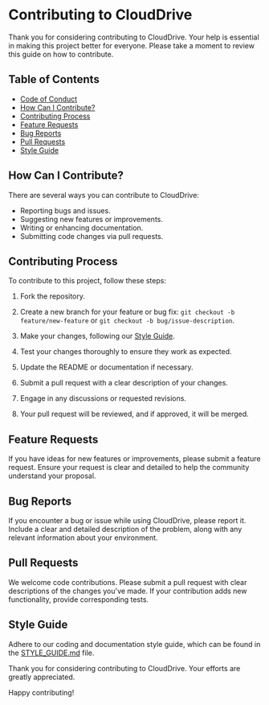 # Contributing to CloudDrive

Thank you for considering contributing to CloudDrive. Your help is essential in making this project better for everyone. Please take a moment to review this guide on how to contribute.

## Table of Contents

- [Code of Conduct](#code-of-conduct)
- [How Can I Contribute?](#how-can-i-contribute)
- [Contributing Process](#contributing-process)
- [Feature Requests](#feature-requests)
- [Bug Reports](#bug-reports)
- [Pull Requests](#pull-requests)
- [Style Guide](#style-guide)

## How Can I Contribute?

There are several ways you can contribute to CloudDrive:

- Reporting bugs and issues.
- Suggesting new features or improvements.
- Writing or enhancing documentation.
- Submitting code changes via pull requests.

## Contributing Process

To contribute to this project, follow these steps:

1. Fork the repository.

2. Create a new branch for your feature or bug fix: `git checkout -b feature/new-feature` or `git checkout -b bug/issue-description`.

3. Make your changes, following our [Style Guide](#style-guide).

4. Test your changes thoroughly to ensure they work as expected.

5. Update the README or documentation if necessary.

6. Submit a pull request with a clear description of your changes.

7. Engage in any discussions or requested revisions.

8. Your pull request will be reviewed, and if approved, it will be merged.

## Feature Requests

If you have ideas for new features or improvements, please submit a feature request. Ensure your request is clear and detailed to help the community understand your proposal.

## Bug Reports

If you encounter a bug or issue while using CloudDrive, please report it. Include a clear and detailed description of the problem, along with any relevant information about your environment.

## Pull Requests

We welcome code contributions. Please submit a pull request with clear descriptions of the changes you've made. If your contribution adds new functionality, provide corresponding tests.

## Style Guide

Adhere to our coding and documentation style guide, which can be found in the [STYLE_GUIDE.md](STYLE_GUIDE.md) file.

Thank you for considering contributing to CloudDrive. Your efforts are greatly appreciated.

Happy contributing!
